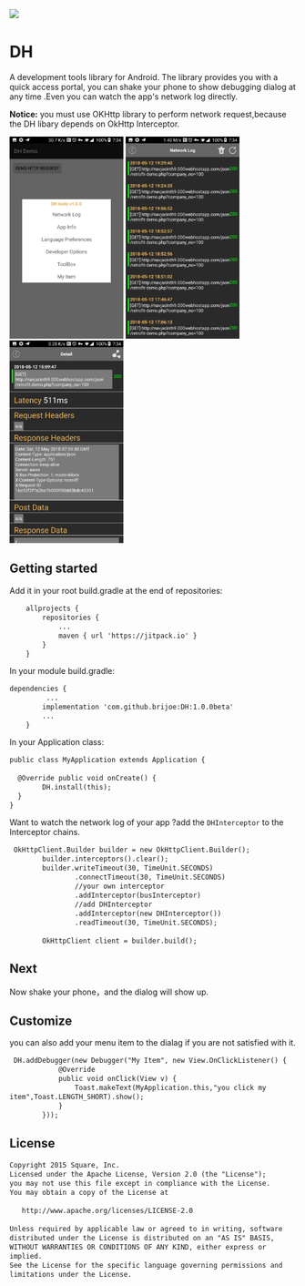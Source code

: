 [![](https://jitpack.io/v/brijoe/DH.svg)](https://jitpack.io/#brijoe/DH)

# DH 

A development tools library for Android. 
The library provides you with a quick access portal, you can shake your phone  to show debugging dialog at any time .Even you can watch the app's network log directly.

**Notice:** 
you must use OKHttp library to perform network request,because the DH libary depends on OkHttp Interceptor.

<img src="images/Screenshot_1.jpg" width="200" />
<img src="images/Screenshot_2.jpg" width="200" />
<img src="images/Screenshot_3.jpg" width="200" />

## Getting started


Add it in your root build.gradle at the end of repositories:

```
	allprojects {
		repositories {
			...
			maven { url 'https://jitpack.io' }
		}
	}
```

In your module build.gradle:

```
dependencies {
		 ...
	    implementation 'com.github.brijoe:DH:1.0.0beta'
	    ...
	}

```
In your Application class:

```
public class MyApplication extends Application {

  @Override public void onCreate() {
    	DH.install(this);
  }
}
```
Want to watch the network log of your app ?add the `DHInterceptor` to the Interceptor chains.


```
 OkHttpClient.Builder builder = new OkHttpClient.Builder();
        builder.interceptors().clear();
        builder.writeTimeout(30, TimeUnit.SECONDS)
                .connectTimeout(30, TimeUnit.SECONDS)
                //your own interceptor
                .addInterceptor(busInterceptor)
                //add DHInterceptor
                .addInterceptor(new DHInterceptor())
                .readTimeout(30, TimeUnit.SECONDS);

        OkHttpClient client = builder.build();

```


## Next
Now shake your phone，and the dialog will show up.

## Customize 

you can also add your menu item to the dialag if you are not satisfied with it.


```
 DH.addDebugger(new Debugger("My Item", new View.OnClickListener() {
            @Override
            public void onClick(View v) {
                Toast.makeText(MyApplication.this,"you click my item",Toast.LENGTH_SHORT).show();
            }
        }));

```

## License
```
Copyright 2015 Square, Inc.
Licensed under the Apache License, Version 2.0 (the "License");
you may not use this file except in compliance with the License.
You may obtain a copy of the License at

   http://www.apache.org/licenses/LICENSE-2.0

Unless required by applicable law or agreed to in writing, software
distributed under the License is distributed on an "AS IS" BASIS,
WITHOUT WARRANTIES OR CONDITIONS OF ANY KIND, either express or implied.
See the License for the specific language governing permissions and
limitations under the License.

```

